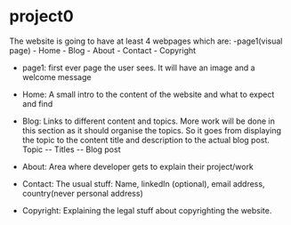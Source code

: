 # project0

The website is going to have at least 4 webpages which are:
  -page1(visual page)  - Home  - Blog  - About - Contact - Copyright
  
- page1: first ever page the user sees. It will have an image and a welcome message

- Home: A small intro to the content of the website and what to expect and find

- Blog: Links to different content and topics. More work will be done in this section as it should organise the topics. So it goes from displaying the topic to the content title and description to the actual blog post.
Topic -- Titles -- Blog post

- About: Area where developer gets to explain their project/work

- Contact: The usual stuff: Name, linkedIn (optional), email address, country(never personal address)

- Copyright: Explaining the legal stuff about copyrighting the website.
